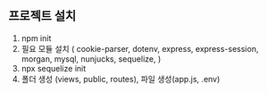 ## 프로젝트 설치

1. npm init
2. 필요 모듈 설치 (
   cookie-parser,
   dotenv,
   express,
   express-session,
   morgan,
   mysql,
   nunjucks,
   sequelize,
   )
3. npx sequelize init
4. 폴더 생성 (views, public, routes), 파일 생성(app.js, .env)
